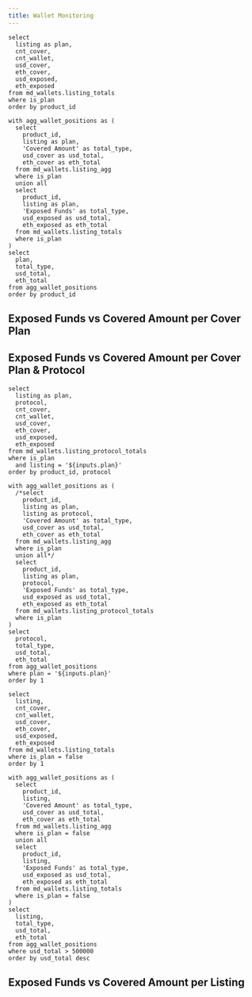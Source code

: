```yaml
---
title: Wallet Monitoring
---
```


```plan_cover_list
select
  listing as plan,
  cnt_cover,
  cnt_wallet,
  usd_cover,
  eth_cover,
  usd_exposed,
  eth_exposed
from md_wallets.listing_totals
where is_plan
order by product_id
```

```plan_cover_stack
with agg_wallet_positions as (
  select
    product_id,
    listing as plan,
    'Covered Amount' as total_type,
    usd_cover as usd_total,
    eth_cover as eth_total
  from md_wallets.listing_agg
  where is_plan
  union all
  select
    product_id,
    listing as plan,
    'Exposed Funds' as total_type,
    usd_exposed as usd_total,
    eth_exposed as eth_total
  from md_wallets.listing_totals
  where is_plan
)
select
  plan,
  total_type,
  usd_total,
  eth_total
from agg_wallet_positions
order by product_id
```

## Exposed Funds vs Covered Amount per Cover Plan

<DataTable data={plan_cover_list} totalRow=true>
  <Column id=plan title="plan" totalAgg="grand total"/>
  <Column id=cnt_cover title="# covers" />
  <Column id=cnt_wallet title="# wallets" />
  <Column id=usd_cover title="cover ($)" fmt=num0/>
  <Column id=eth_cover title="cover (Ξ)" fmt=num0/>
  <Column id=usd_exposed title="funds exposed ($)" fmt=num0 contentType=colorscale colorScale=negative />
  <Column id=eth_exposed title="funds exposed (Ξ)" fmt=num0 contentType=colorscale colorScale=negative />
</DataTable>

<Tabs>
  <Tab label='USD'>
    <BarChart data={plan_cover_stack} title='Totals' x=plan y=usd_total yFmt=usd0k series=total_type swapXY=true type=grouped sort=false />
  </Tab>
  <Tab label='ETH'>
    <BarChart data={plan_cover_stack} title='Totals' x=plan y=eth_total yFmt=num0 series=total_type swapXY=true type=grouped sort=false />
  </Tab>
</Tabs>

## Exposed Funds vs Covered Amount per Cover Plan & Protocol

<ButtonGroup name=plan title="Select Plan">
    <ButtonGroupItem valueLabel="Entry Cover" value="Entry Cover" default />
    <ButtonGroupItem valueLabel="Essential Cover" value="Essential Cover" />
    <ButtonGroupItem valueLabel="Elite Cover" value="Elite Cover" />
</ButtonGroup>

```plan_cover_protocol_list
select
  listing as plan,
  protocol,
  cnt_cover,
  cnt_wallet,
  usd_cover,
  eth_cover,
  usd_exposed,
  eth_exposed
from md_wallets.listing_protocol_totals
where is_plan
  and listing = '${inputs.plan}'
order by product_id, protocol
```

```plan_cover_protocol_stack
with agg_wallet_positions as (
  /*select
    product_id,
    listing as plan,
    listing as protocol,
    'Covered Amount' as total_type,
    usd_cover as usd_total,
    eth_cover as eth_total
  from md_wallets.listing_agg
  where is_plan
  union all*/
  select
    product_id,
    listing as plan,
    protocol,
    'Exposed Funds' as total_type,
    usd_exposed as usd_total,
    eth_exposed as eth_total
  from md_wallets.listing_protocol_totals
  where is_plan
)
select
  protocol,
  total_type,
  usd_total,
  eth_total
from agg_wallet_positions
where plan = '${inputs.plan}'
order by 1
```

<DataTable data={plan_cover_protocol_list} totalRow=true search=true>
  <Column id=plan title="plan" totalAgg="grand total" />
  <Column id=protocol title="protocol"/>
  <Column id=usd_cover title="cover ($)" fmt='#,##0.00' totalAgg=mean />
  <Column id=eth_cover title="cover (Ξ)" fmt='#,##0.00' totalAgg=mean />
  <Column id=usd_exposed title="funds exposed ($)" fmt='#,##0.00' totalAgg=sum contentType=colorscale colorScale=negative />
  <Column id=eth_exposed title="funds exposed (Ξ)" fmt='#,##0.0000' totalAgg=sum contentType=colorscale colorScale=negative />
</DataTable>

<Tabs>
  <Tab label='USD'>
    <BarChart data={plan_cover_protocol_stack} title='Totals' x=total_type y=usd_total series=protocol swapXY=true yFmt=usd2 >
      <ReferenceLine data={plan_cover_protocol_list} y=usd_cover color=red label=covered lineColor=red lineWidth=3 labelPosition=aboveCenter />
    </BarChart>
  </Tab>
  <Tab label='ETH'>
    <BarChart data={plan_cover_protocol_stack} title='Totals' x=total_type y=eth_total series=protocol swapXY=true yFmt=num4 >
      <ReferenceLine data={plan_cover_protocol_list} y=eth_cover color=red label=covered lineColor=red lineWidth=3 labelPosition=aboveCenter />
    </BarChart>
  </Tab>
</Tabs>

```listing_list
select
  listing,
  cnt_cover,
  cnt_wallet,
  usd_cover,
  eth_cover,
  usd_exposed,
  eth_exposed
from md_wallets.listing_totals
where is_plan = false
order by 1
```

```listing_stack
with agg_wallet_positions as (
  select
    product_id,
    listing,
    'Covered Amount' as total_type,
    usd_cover as usd_total,
    eth_cover as eth_total
  from md_wallets.listing_agg
  where is_plan = false
  union all
  select
    product_id,
    listing,
    'Exposed Funds' as total_type,
    usd_exposed as usd_total,
    eth_exposed as eth_total
  from md_wallets.listing_totals
  where is_plan = false
)
select
  listing,
  total_type,
  usd_total,
  eth_total
from agg_wallet_positions
where usd_total > 500000
order by usd_total desc
```

## Exposed Funds vs Covered Amount per Listing

<DataTable data={listing_list} totalRow=true>
  <Column id=listing title="listing" totalAgg="grand total"/>
  <Column id=cnt_cover title="# covers" />
  <Column id=usd_cover title="cover ($)" fmt=num0/>
  <Column id=eth_cover title="cover (Ξ)" fmt=num0/>
  <Column id=usd_exposed title="funds exposed ($)" fmt=num0 contentType=colorscale colorScale=negative />
  <Column id=eth_exposed title="funds exposed (Ξ)" fmt=num0 contentType=colorscale colorScale=negative />
</DataTable>

<Tabs>
  <Tab label='USD'>
    <BarChart data={listing_stack} title='Totals above $0.5M' x=listing y=usd_total yFmt=usd0m yLog=true series=total_type swapXY=true type=grouped sort=false />
  </Tab>
  <Tab label='ETH'>
    <BarChart data={listing_stack} title='Totals above $0.5M' x=listing y=eth_total yFmt=num0 yLog=true series=total_type swapXY=true type=grouped sort=false />
  </Tab>
</Tabs>

<LastRefreshed prefix="Data last updated"/>
